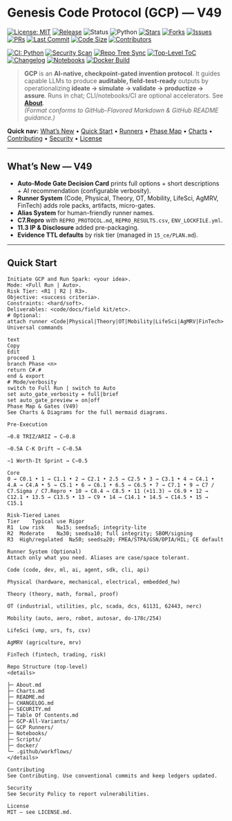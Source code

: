 # Genesis Code Protocol (GCP) — V49

[![License: MIT](https://img.shields.io/github/license/lazyxeon/Genesis-Code-Protocol?style=for-the-badge)](./LICENSE.md)
[![Release](https://img.shields.io/github/v/release/lazyxeon/Genesis-Code-Protocol?style=for-the-badge)](https://github.com/lazyxeon/Genesis-Code-Protocol/releases/latest)
![Status](https://img.shields.io/badge/status-ACTIVE-success?style=for-the-badge)
![Python](https://img.shields.io/badge/Python-3.10%2B-3776AB?logo=python&logoColor=white&style=for-the-badge)
[![Stars](https://img.shields.io/github/stars/lazyxeon/Genesis-Code-Protocol?style=for-the-badge)](https://github.com/lazyxeon/Genesis-Code-Protocol/stargazers)
[![Forks](https://img.shields.io/github/forks/lazyxeon/Genesis-Code-Protocol?style=for-the-badge)](https://github.com/lazyxeon/Genesis-Code-Protocol/network/members)
[![Issues](https://img.shields.io/github/issues/lazyxeon/Genesis-Code-Protocol?style=for-the-badge)](https://github.com/lazyxeon/Genesis-Code-Protocol/issues)
[![PRs](https://img.shields.io/github/issues-pr/lazyxeon/Genesis-Code-Protocol?style=for-the-badge)](https://github.com/lazyxeon/Genesis-Code-Protocol/pulls)
[![Last Commit](https://img.shields.io/github/last-commit/lazyxeon/Genesis-Code-Protocol?style=for-the-badge)](https://github.com/lazyxeon/Genesis-Code-Protocol/commits/main)
[![Code Size](https://img.shields.io/github/languages/code-size/lazyxeon/Genesis-Code-Protocol?style=for-the-badge)](https://github.com/lazyxeon/Genesis-Code-Protocol)
[![Contributors](https://img.shields.io/github/contributors/lazyxeon/Genesis-Code-Protocol?style=for-the-badge)](https://github.com/lazyxeon/Genesis-Code-Protocol/graphs/contributors)

[![CI: Python](https://img.shields.io/github/actions/workflow/status/lazyxeon/Genesis-Code-Protocol/Python-CI.yml?branch=main&label=CI%3A%20Python&logo=githubactions&style=for-the-badge)](https://github.com/lazyxeon/Genesis-Code-Protocol/actions/workflows/Python-CI.yml)
[![Security Scan](https://img.shields.io/github/actions/workflow/status/lazyxeon/Genesis-Code-Protocol/security-scan.yml?branch=main&label=Security%20Scan&logo=githubactions&style=for-the-badge)](https://github.com/lazyxeon/Genesis-Code-Protocol/actions/workflows/security-scan.yml)
[![Repo Tree Sync](https://img.shields.io/github/actions/workflow/status/lazyxeon/Genesis-Code-Protocol/update-repo-structure.yml?branch=main&label=Repo%20Tree%20Sync&logo=githubactions&style=for-the-badge)](https://github.com/lazyxeon/Genesis-Code-Protocol/actions/workflows/update-repo-structure.yml)
[![Top-Level ToC](https://img.shields.io/github/actions/workflow/status/lazyxeon/Genesis-Code-Protocol/update-toc-file.yml?branch=main&label=Top%20Level%20ToC&logo=githubactions&style=for-the-badge)](https://github.com/lazyxeon/Genesis-Code-Protocol/actions/workflows/update-toc-file.yml)
[![Changelog](https://img.shields.io/github/actions/workflow/status/lazyxeon/Genesis-Code-Protocol/generate-changelog.yml?branch=main&label=Changelog&logo=githubactions&style=for-the-badge)](https://github.com/lazyxeon/Genesis-Code-Protocol/actions/workflows/generate-changelog.yml)
[![Notebooks](https://img.shields.io/github/actions/workflow/status/lazyxeon/Genesis-Code-Protocol/validate-notebooks.yml?branch=main&label=Notebooks&logo=githubactions&style=for-the-badge)](https://github.com/lazyxeon/Genesis-Code-Protocol/actions/workflows/validate-notebooks.yml)
[![Docker Build](https://img.shields.io/github/actions/workflow/status/lazyxeon/Genesis-Code-Protocol/docker-build.yml?branch=main&label=Docker%20Build&logo=githubactions&style=for-the-badge)](https://github.com/lazyxeon/Genesis-Code-Protocol/actions/workflows/docker-build.yml)

> **GCP** is an **AI-native, checkpoint-gated invention protocol**. It guides capable LLMs to produce **auditable, field-test-ready** outputs by operationalizing **ideate → simulate → validate → productize → assure**. Runs in chat; CLI/notebooks/CI are optional accelerators. See **[About](./About.md)**.  
*(Format conforms to GitHub-Flavored Markdown & GitHub README guidance.)*

**Quick nav:** [What’s New](#whats-new--v49) • [Quick Start](#quick-start) • [Runners](#runner-system-optional) • [Phase Map](#phase-map--gates-v49) • [Charts](./Charts.md) • [Contributing](#contributing) • [Security](#security) • [License](#license)

---

## What’s New — V49
- **Auto-Mode Gate Decision Card** prints full options + short descriptions + AI recommendation (configurable verbosity).
- **Runner System** (Code, Physical, Theory, OT, Mobility, LifeSci, AgMRV, FinTech) adds role packs, artifacts, micro-gates.
- **Alias System** for human-friendly runner names.
- **C7.Repro** with `REPRO_PROTOCOL.md`, `REPRO_RESULTS.csv`, `ENV_LOCKFILE.yml`.
- **11.3 IP & Disclosure** added pre-packaging.
- **Evidence TTL defaults** by risk tier (managed in `15_ce/PLAN.md`).

---

## Quick Start
```text
Initiate GCP and Run Spark: <your idea>.
Mode: <Full Run | Auto>.
Risk Tier: <R1 | R2 | R3>.
Objective: <success criteria>.
Constraints: <hard/soft>.
Deliverables: <code/docs/field kit/etc>.
# Optional:
attach runner <Code|Physical|Theory|OT|Mobility|LifeSci|AgMRV|FinTech>
Universal commands

text
Copy
Edit
proceed 1
branch Phase <n>
return C#.#
end & export
# Mode/verbosity
switch to Full Run | switch to Auto
set auto_gate_verbosity = full|brief
set auto_gate_preview = on|off
Phase Map & Gates (V49)
See Charts & Diagrams for the full mermaid diagrams.

Pre-Execution

−0.8 TRIZ/ARIZ → C−0.8

−0.5A C-K Drift → C−0.5A

−1 Worth-It Sprint → C−0.5

Core
0 → C0.1 • 1 → C1.1 • 2 → C2.1 • 2.5 → C2.5 • 3 → C3.1 • 4 → C4.1 • 4.A → C4.A • 5 → C5.1 • 6 → C6.1 • 6.5 → C6.5 • 7 → C7.1 • 9 → C7 / C7.Sigma / C7.Repro • 10 → C8.4 → C8.5 • 11 (+11.3) → C6.9 • 12 → C12.1 • 13.5 → C13.5 • 13 → C9 • 14 → C14.1 • 14.5 → C14.5 • 15 → C15.1

Risk-Tiered Lanes
Tier	Typical use	Rigor
R1	Low risk	N≥15; seeds≥5; integrity-lite
R2	Moderate	N≥30; seeds≥10; full integrity; SBOM/signing
R3	High/regulated	N≥50; seeds≥20; FMEA/STPA/GSN/DPIA/HIL; CE default

Runner System (Optional)
Attach only what you need. Aliases are case/space tolerant.

Code (code, dev, ml, ai, agent, sdk, cli, api)

Physical (hardware, mechanical, electrical, embedded_hw)

Theory (theory, math, formal, proof)

OT (industrial, utilities, plc, scada, dcs, 61131, 62443, nerc)

Mobility (auto, aero, robot, autosar, do-178c/254)

LifeSci (vmp, urs, fs, csv)

AgMRV (agriculture, mrv)

FinTech (fintech, trading, risk)

Repo Structure (top-level)
<details>

├─ About.md
├─ Charts.md
├─ README.md
├─ CHANGELOG.md
├─ SECURITY.md
├─ Table Of Contents.md
├─ GCP-All-Variants/
├─ GCP Runners/
├─ Notebooks/
├─ Scripts/
├─ docker/
└─ .github/workflows/
</details>

Contributing
See Contributing. Use conventional commits and keep ledgers updated.

Security
See Security Policy to report vulnerabilities.

License
MIT — see LICENSE.md.
